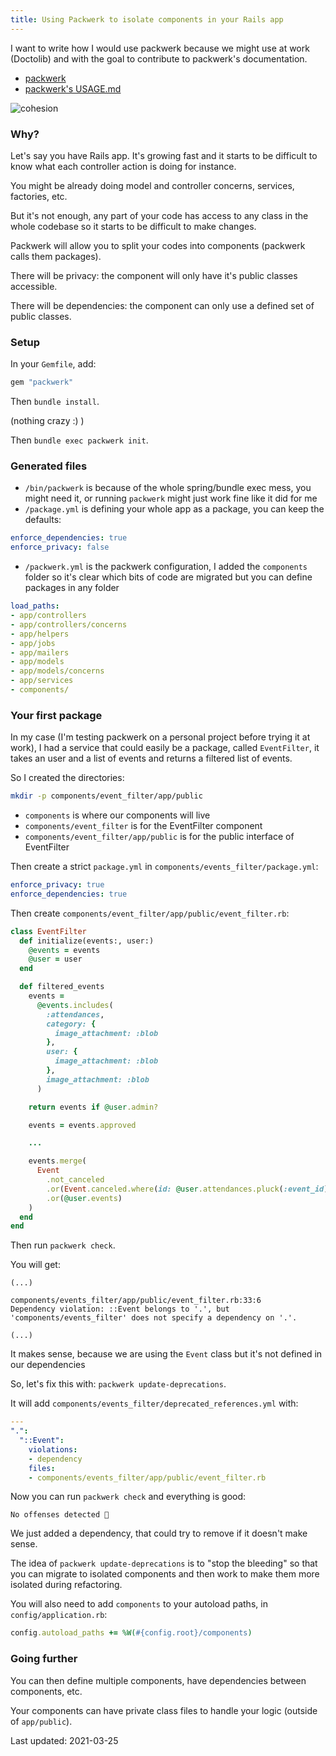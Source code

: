 ```yaml
---
title: Using Packwerk to isolate components in your Rails app
---
```


I want to write how I would use packwerk because we might use at work (Doctolib) and with the goal to contribute to packwerk's documentation.

- [packwerk](https://github.com/Shopify/packwerk)
- [packwerk's USAGE.md](https://github.com/Shopify/packwerk/blob/main/USAGE.md)

![cohesion](https://i.imgur.com/GlsETV9m.png)

### Why?

Let's say you have Rails app. It's growing fast and it starts to be difficult to know what each controller action is doing for instance.

You might be already doing model and controller concerns, services, factories, etc.

But it's not enough, any part of your code has access to any class in the whole codebase so it starts to be difficult to make changes.

Packwerk will allow you to split your codes into components (packwerk calls them packages).

There will be privacy: the component will only have it's public classes accessible.

There will be dependencies: the component can only use a defined set of public classes.

### Setup

In your `Gemfile`, add:

```ruby
gem "packwerk"
```

Then `bundle install`.

(nothing crazy :) )

Then `bundle exec packwerk init`.

### Generated files

- `/bin/packwerk` is because of the whole spring/bundle exec mess, you might need it, or running `packwerk` might just work fine like it did for me
- `/package.yml` is defining your whole app as a package, you can keep the defaults:

```yaml
enforce_dependencies: true
enforce_privacy: false
```

- `/packwerk.yml` is the packwerk configuration, I added the `components` folder so it's clear which bits of code are migrated but you can define packages in any folder

```yaml
load_paths:
- app/controllers
- app/controllers/concerns
- app/helpers
- app/jobs
- app/mailers
- app/models
- app/models/concerns
- app/services
- components/
```

### Your first package

In my case (I'm testing packwerk on a personal project before trying it at work), I had a service that could easily be a package, called `EventFilter`, it takes an user and a list of events and returns a filtered list of events.

So I created the directories:

```bash
mkdir -p components/event_filter/app/public
```

- `components` is where our components will live
- `components/event_filter` is for the EventFilter component
- `components/event_filter/app/public` is for the public interface of EventFilter

Then create a strict `package.yml` in `components/events_filter/package.yml`:

```yaml
enforce_privacy: true
enforce_dependencies: true
```

Then create `components/event_filter/app/public/event_filter.rb`:

```ruby
class EventFilter
  def initialize(events:, user:)
    @events = events
    @user = user
  end

  def filtered_events
    events =
      @events.includes(
        :attendances,
        category: {
          image_attachment: :blob
        },
        user: {
          image_attachment: :blob
        },
        image_attachment: :blob
      )

    return events if @user.admin?

    events = events.approved

    ...

    events.merge(
      Event
        .not_canceled
        .or(Event.canceled.where(id: @user.attendances.pluck(:event_id)))
        .or(@user.events)
    )
  end
end
```

Then run `packwerk check`.

You will get:

```
(...)

components/events_filter/app/public/event_filter.rb:33:6
Dependency violation: ::Event belongs to '.', but 'components/events_filter' does not specify a dependency on '.'.

(...)
```

It makes sense, because we are using the `Event` class but it's not defined in our dependencies

So, let's fix this with: `packwerk update-deprecations`.

It will add `components/events_filter/deprecated_references.yml` with:

```yaml
---
".":
  "::Event":
    violations:
    - dependency
    files:
    - components/events_filter/app/public/event_filter.rb
```

Now you can run `packwerk check` and everything is good:

```
No offenses detected 🎉
```

We just added a dependency, that could try to remove if it doesn't make sense.

The idea of `packwerk update-deprecations` is to "stop the bleeding" so that you can migrate to isolated components and then work to make them more isolated during refactoring.

You will also need to add `components` to your autoload paths, in `config/application.rb`:

```ruby
config.autoload_paths += %W(#{config.root}/components)
```

### Going further

You can then define multiple components, have dependencies between components, etc.

Your components can have private class files to handle your logic (outside of `app/public`).

Last updated: 2021-03-25
